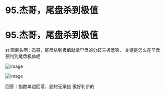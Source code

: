 # 95.杰哥，尾盘杀到极值

# 95.杰哥，尾盘杀到极值

st 图麻头啊 : 杰哥，尾盘杀到极值就做早盘的分歧三板低吸， 关键是怎么在早盘预判到尾盘极值呢

![image](img/Image_048.png)

![image](img/Image_049.png)

回答：指数单边回落，题材无承接 很好判断的